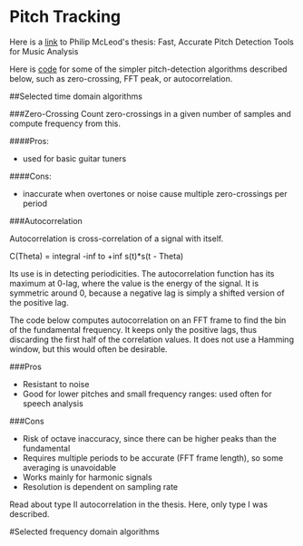 # Pitch Tracking

Here is a [link](http://miracle.otago.ac.nz/tartini/papers/Philip_McLeod_PhD.pdf) to Philip McLeod's thesis: Fast, Accurate Pitch Detection Tools for Music Analysis

Here is [code](https://gist.github.com/endolith/255291) for some of the simpler pitch-detection algorithms described below, such as zero-crossing, FFT peak, or autocorrelation.

##Selected time domain algorithms

###Zero-Crossing
Count zero-crossings in a given number of samples and compute frequency from this. 

####Pros: 
* used for basic guitar tuners

####Cons: 
* inaccurate when overtones or noise cause multiple zero-crossings per period

###Autocorrelation

Autocorrelation is cross-correlation of a signal with itself. 

C(Theta) = integral -inf to +inf s(t)*s(t - Theta)

Its use is in detecting periodicities. The autocorrelation function has its maximum at 0-lag, where the value is the energy of the signal. It is symmetric around 0, because a negative lag is simply a shifted version of the positive lag.

The code below computes autocorrelation on an FFT frame to find the bin of the fundamental frequency. It keeps only the positive lags, thus discarding the first half of the correlation values. It does not use a Hamming window, but this would often be desirable.

###Pros
* Resistant to noise
* Good for lower pitches and small frequency ranges: used often for speech analysis

###Cons
* Risk of octave inaccuracy, since there can be higher peaks than the fundamental
* Requires multiple periods to be accurate (FFT frame length), so some averaging is unavoidable
* Works mainly for harmonic signals
* Resolution is dependent on sampling rate

Read about type II autocorrelation in the thesis. Here, only type I was described.

#Selected frequency domain algorithms

